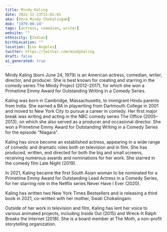 ```yaml
---
title: Mindy Kaling
date: 2022-12-23T21:01:01
aka: [Vera Mindy Chokalingam]
dob: "1979-06-24"
tags: [actress, comedian, writer]
website: ""
ethnicity: [Indian]
birthLocation: ""
location: [Los Angeles]
twitter: https://twitter.com/mindykaling
draft: false
ai_generated: true
---
```


Mindy Kaling (born June 24, 1979) is an American actress, comedian, writer,
director, and producer. She is best known for creating and starring in the
comedy series The Mindy Project (2012–2017), for which she won a Primetime Emmy
Award for Outstanding Writing in a Comedy Series.

Kaling was born in Cambridge, Massachusetts, to immigrant Hindu parents from
India. She earned a BA in playwriting from Dartmouth College in 2001 and moved
to New York City to pursue a career in comedy. Her first major break was writing
and acting in the NBC comedy series The Office (2005–2013), on which she also
served as a producer and occasional director. She won a Primetime Emmy Award for
Outstanding Writing in a Comedy Series for the episode "Niagara".

Kaling has since become an established actress, appearing in a wide range of
comedic and dramatic roles both on television and in film. She has produced,
written, and directed for both the big and small screens, receiving numerous
awards and nominations for her work. She starred in the comedy film Late Night
(2019).

In 2021, Kaling became the first South Asian woman to be nominated for a
Primetime Emmy Award for Outstanding Lead Actress in a Comedy Series, for her
starring role in the Netflix series Never Have I Ever (2020).

Kaling has written two New York Times Bestsellers and is releasing a third book
in 2021, co-written with her mother, Swati Chokalingam.

Outside of her work in television and film, Kaling has lent her voice to various
animated projects, including Inside Out (2015) and Wreck-It Ralph Breaks the
Internet (2018). She is a board member at The Moth, a non-profit storytelling
organization.
